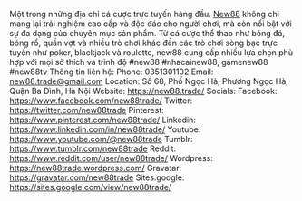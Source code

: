 Một trong những địa chỉ cá cược trực tuyến hàng đầu. <a href="https://new88.trade/">New88</a> không chỉ mang lại trải nghiệm cao cấp và độc đáo cho người chơi, mà còn nổi bật với sự đa dạng của chuyên mục sản phẩm. Từ cá cược thể thao như bóng đá, bóng rổ, quần vợt và nhiều trò chơi khác đến các trò chơi sòng bạc trực tuyến như poker, blackjack và roulette, new88 cung cấp nhiều lựa chọn phù hợp với mọi sở thích và trình độ
#new88 #nhacainew88, gamenew88 #new88tv
Thông tin liên hệ:
Phone: 0351301102
Email: new88.trade@gmail.com
Location: Số 68, Phố Ngọc Hà, Phường Ngọc Hà, Quận Ba Đình, Hà Nội
Website: <a href="https://new88.trade/">https://new88.trade/</a>
Socials:
Facebook: <a href="https://www.facebook.com/new88trade/">https://www.facebook.com/new88trade/</a>
Twitter: <a href="https://twitter.com/new88trade">https://twitter.com/new88trade</a>
Pinterest: <a href="https://www.pinterest.com/new88trade/">https://www.pinterest.com/new88trade/</a>
Linkedin: <a href="https://www.linkedin.com/in/new88trade/">https://www.linkedin.com/in/new88trade/</a>
Youtube: <a href="https://www.youtube.com/@new88trade">https://www.youtube.com/@new88trade</a>
Tumblr: <a href="https://www.tumblr.com/new88trade">https://www.tumblr.com/new88trade</a>
Reddit: <a href="https://www.reddit.com/user/new88trade/">https://www.reddit.com/user/new88trade/</a>
Wordpress: <a href="https://new88trade.wordpress.com/">https://new88trade.wordpress.com/</a>
Gravatar: <a href="https://gravatar.com/new88trade">https://gravatar.com/new88trade</a>
Sites.google: <a href="https://sites.google.com/view/new88trade/">https://sites.google.com/view/new88trade/</a>